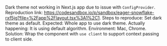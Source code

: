 Dark theme not working in Next.js app due to issue with `ConfigProvider`. Reproduction link: <https://codesandbox.io/p/sandbox/eager-snowflake-rxf5jg?file=%2Fapp%2Flayout.tsx%3A1%2C1>. Steps to reproduce: Set dark theme as default. Expected: Whole app to use dark theme. Actually happening: It is using default algorithm. Environment: Mac, Chrome. Solution: Wrap the component with `use client` to support context passing to client side.
